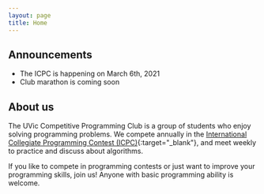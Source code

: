 ```yaml
---
layout: page
title: Home
---
```


## Announcements
- The ICPC is happening on March 6th, 2021
- Club marathon is coming soon

## About us
The UVic Competitive Programming Club is a group of students who enjoy solving programming problems. We compete annually in the [International Collegiate Programming Contest (ICPC)](https://icpc.global/){:target="_blank"}, and meet weekly to practice and discuss about algorithms.

If you like to compete in programming contests or just want to improve your programming skills, join us! Anyone with basic programming ability is welcome.